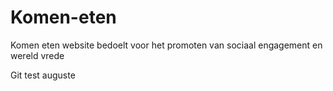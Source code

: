 # Komen-eten
Komen eten website bedoelt voor het promoten van sociaal engagement en wereld vrede


Git test auguste
